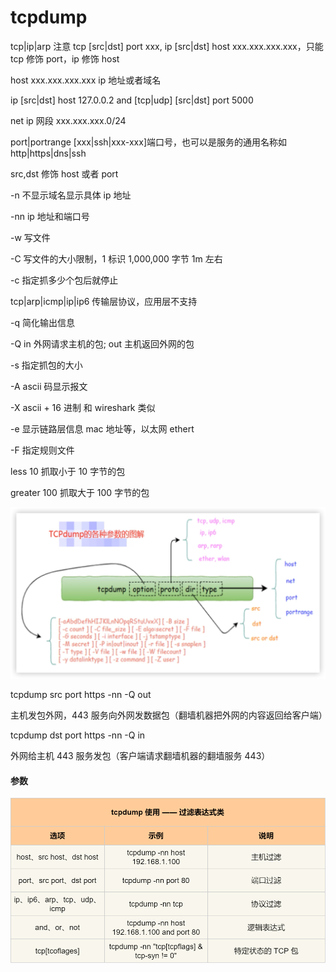 # tcpdump

tcp|ip|arp 注意 tcp [src|dst] port xxx, ip [src|dst] host xxx.xxx.xxx.xxx，只能 tcp 修饰 port，ip 修饰 host

host xxx.xxx.xxx.xxx ip 地址或者域名

ip [src|dst] host 127.0.0.2 and [tcp|udp] [src|dst] port 5000

net ip 网段 xxx.xxx.xxx.0/24

port|portrange [xxx|ssh|xxx-xxx]端口号，也可以是服务的通用名称如 http|https|dns|ssh

src,dst 修饰 host 或者 port

-n 不显示域名显示具体 ip 地址

-nn ip 地址和端口号

-w 写文件

-C 写文件的大小限制，1 标识 1,000,000 字节 1m 左右

-c 指定抓多少个包后就停止

tcp|arp|icmp|ip|ip6 传输层协议，应用层不支持

-q 简化输出信息

-Q in 外网请求主机的包; out 主机返回外网的包

-s 指定抓包的大小

-A ascii 码显示报文

-X ascii + 16 进制 和 wireshark 类似

-e 显示链路层信息 mac 地址等，以太网 ethert

-F 指定规则文件

less 10 抓取小于 10 字节的包

greater 100 抓取大于 100 字节的包

![](./../img/tcpdump.png)

tcpdump src port https -nn -Q out

主机发包外网，443 服务向外网发数据包（翻墙机器把外网的内容返回给客户端）

tcpdump dst port https -nn -Q in

外网给主机 443 服务发包（客户端请求翻墙机器的翻墙服务 443）

#### 参数

![tcpdump 常用过滤表达式类](./../img/tcpdump-param.jpg)
